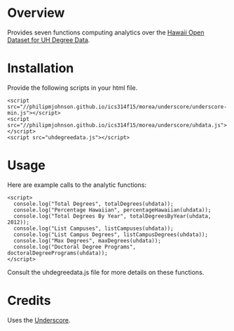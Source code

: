 # Overview

Provides seven functions computing analytics over the [Hawaii Open Dataset
for UH Degree Data](https://data.hawaii.gov/Formal-Education/University-Of-Hawaii-Degrees-Awarded-By-Major-CIP-/7bfs-svqv).

# Installation

Provide the following scripts in your html file.

```
<script src="//philipmjohnson.github.io/ics314f15/morea/underscore/underscore-min.js"></script>
<script src="//philipmjohnson.github.io/ics314f15/morea/underscore/uhdata.js"></script>
<script src="uhdegreedata.js"></script>

```

# Usage

Here are example calls to the analytic functions:

```
<script>
  console.log("Total Degrees", totalDegrees(uhdata));
  console.log("Percentage Hawaiian", percentageHawaiian(uhdata));
  console.log("Total Degrees By Year", totalDegreesByYear(uhdata, 2012));
  console.log("List Campuses", listCampuses(uhdata));
  console.log("List Campus Degrees", listCampusDegrees(uhdata));
  console.log("Max Degrees", maxDegrees(uhdata));
  console.log("Doctoral Degree Programs", doctoralDegreePrograms(uhdata));
</script>

```

Consult the uhdegreedata.js file for more details on these functions.

# Credits

Uses the [Underscore](http://underscorejs.org/).
